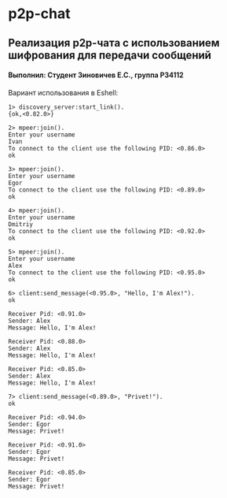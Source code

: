 p2p-chat
=====
## Реализация p2p-чата с использованием шифрования для передачи сообщений

#### Выполнил: Студент Зиновичев Е.С., группа P34112

Вариант использования в Eshell:
```
1> discovery_server:start_link().
{ok,<0.82.0>}

2> mpeer:join().                 
Enter your username
Ivan
To connect to the client use the following PID: <0.86.0>
ok

3> mpeer:join().
Enter your username
Egor
To connect to the client use the following PID: <0.89.0>
ok

4> mpeer:join().
Enter your username
Dmitriy
To connect to the client use the following PID: <0.92.0>
ok

5> mpeer:join().
Enter your username
Alex
To connect to the client use the following PID: <0.95.0>
ok

6> client:send_message(<0.95.0>, "Hello, I'm Alex!").
ok

Receiver Pid: <0.91.0>
Sender: Alex
Message: Hello, I'm Alex!

Receiver Pid: <0.88.0>
Sender: Alex
Message: Hello, I'm Alex!

Receiver Pid: <0.85.0>
Sender: Alex
Message: Hello, I'm Alex!

7> client:send_message(<0.89.0>, "Privet!"). 
ok

Receiver Pid: <0.94.0>
Sender: Egor
Message: Privet!

Receiver Pid: <0.91.0>
Sender: Egor
Message: Privet!

Receiver Pid: <0.85.0>
Sender: Egor
Message: Privet!
```
